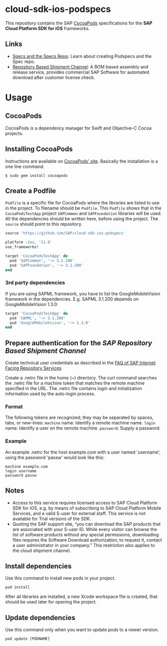 # cloud-sdk-ios-podspecs

This repository contains the SAP [CocoaPods](https://github.com/CocoaPods/CocoaPods) specifications for the **SAP Cloud Platform SDK for iOS** frameworks.

## Links

- [Specs and the Specs Repo](http://guides.cocoapods.org/making/specs-and-specs-repo.html): Learn about creating Podspecs and the Spec repo.
- [Repository Based Shipment Channel](https://shipments.pages.repositories.sap.ondemand.com/docs/shipment.html): A BOM based assembly and release service, provides commercial SAP Software for automated download after customer license check.

# Usage
## CocoaPods
CocoaPods is a dependency manager for Swift and Objective-C Cocoa projects.
## Installing CocoaPods
Instructions are available on [CocoaPods' site](https://cocoapods.org/).
Basically the installation is a one line command.
```shell
$ sudo gem install cocoapods
```

## Create a Podfile
`Podfile` is a specific file for CocoaPods where the libraries are listed to use in the project. To filename should be `Podfile`.
This `Podfile` shows that in the `CocoaPodsTestApp` project `SAPCommon` and `SAPFoundation` libraries will be used. All the dependencies should be written here, before using the project.
The `source` should point to this repository.
```ruby
source 'https://github.com/SAP/cloud-sdk-ios-podspecs'

platform :ios, '11.0'
use_frameworks!

target 'CocoaPodsTestApp' do
  pod 'SAPCommon', '~> 3.1.200'
  pod 'SAPFoundation', '~> 3.1.200'
end
```

### 3rd party dependencies
If you are using SAPML framework, you have to list the GoogleMobileVision framework in the dependencies.
E.g. SAPML 3.1.200 depends on GoogleMobileVision 1.3.0:
```ruby
target 'CocoaPodsTestApp' do
  pod 'SAPML', '~> 3.1.200'
  pod 'GoogleMobileVision', '~> 1.3.0'
end
```

## Prepare authentication for the *SAP Repository Based Shipment Channel*
Create technical user credentials as described in the [FAQ of SAP Internet Facing Repository Services](https://shipments.pages.repositories.sap.ondemand.com/docs/FAQ.html#how-can-the-sap-client-use-my-software)

Create a .netrc file in the home (~) directory.
The curl command searches the .netrc file for a machine token that matches the remote machine specified in the URL.
The .netrc file contains login and initialization information used by the auto-login process.
### Format
The following tokens are recognized; they may be separated by spaces, tabs, or new-lines:
`machine` name: Identify a remote machine name.
`login` name: Identify a user on the remote machine.
`password`: Supply a password.
### Example
An example .netrc for the host example.com with a user named 'username', using the password 'passw' would look like this:
```
machine example.com
login username
password passw
```

## Notes
* Access to this service requires licensed access to SAP Cloud Platform SDK for iOS, e.g. by means of subscribing to SAP Cloud Platform Mobile Services, and a valid S-user for external staff. This service is not available for Trial versions of the SDK.
* Quoting the SAP support site, “you can download the SAP products that are associated with your S-user ID. While every visitor can browse the list of software products without any special permissions, downloading files requires the Software Download authorization; to request it, contact a user administrator in your company.” This restriction also applies to the cloud shipment channel.

## Install dependencies
Use this command to install new pods in your project.
```shell
pod install
```
After all libraries are installed, a new Xcode workspace file is created, that should be used later for opening the project.

## Update dependencies
Use this command only when you want to update pods to a newer version.
```shell
pod update [PODNAME]
```
